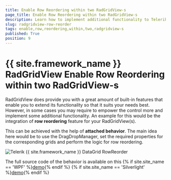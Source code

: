 ```yaml
---
title: Enable Row Reordering within two RadGridView-s
page_title: Enable Row Reordering within two RadGridView-s
description: Learn how to implement additional functionality to Telerik's {{ site.framework_name }} DataGrid by enabling row reordering within two RadGridView-s.
slug: radgridview-row-reorder
tags: enable,row,reordering,within,two,radgridview-s
published: True
position: 9
---
```


# {{ site.framework_name }} RadGridView Enable Row Reordering within two RadGridView-s

RadGridView does provide you with a great amount of built-in features that enable you to extend its functionality so that it suits your needs best. However, in some cases you may require to empower the control more and implement some additional functionality. An example for this would be the integration of __row reordering__ feature for your RadGridView(s). 

This can be achieved with the help of __attached behavior__. The main idea here would be to use the DragDropManager, set the required properties for the corresponding grids and perform the logic for row reordering.
        

![Telerik {{ site.framework_name }} DataGrid RowReorder](images/RadGridView_RowReorder.png)

The full source code of the behavior is available on this
{% if site.site_name == 'WPF' %}[demo](https://demos.telerik.com/wpf/#GridView/RowReorder){% endif %}
{% if site.site_name == 'Silverlight' %}[demo](https://demos.telerik.com/silverlight/#GridView/RowReorder){% endif %}
